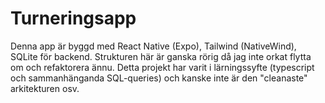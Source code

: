 # Turneringsapp
Denna app är byggd med React Native (Expo), Tailwind (NativeWind), SQLite för backend.
Strukturen här är ganska rörig då jag inte orkat flytta om och refaktorera ännu. Detta projekt har varit i lärningssyfte (typescript och sammanhänganda SQL-queries) och kanske inte är den "cleanaste" arkitekturen osv.
